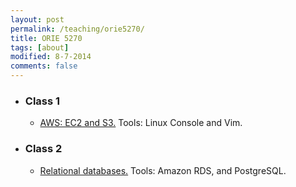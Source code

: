 ```yaml
---
layout: post
permalink: /teaching/orie5270/
title: ORIE 5270
tags: [about]
modified: 8-7-2014
comments: false
---
```


* ### Class 1
    * [AWS: EC2 and S3.](/saul/ec2_notes.pdf) Tools: Linux Console and Vim.
* ### Class 2
    * [Relational databases.](/saul/rds.pdf) Tools: Amazon RDS, and PostgreSQL.

